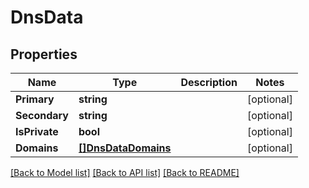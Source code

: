 # DnsData

## Properties

Name | Type | Description | Notes
------------ | ------------- | ------------- | -------------
**Primary** | **string** |  | [optional] 
**Secondary** | **string** |  | [optional] 
**IsPrivate** | **bool** |  | [optional] 
**Domains** | [**[]DnsDataDomains**](dns_data_domains.md) |  | [optional] 

[[Back to Model list]](../README.md#documentation-for-models) [[Back to API list]](../README.md#documentation-for-api-endpoints) [[Back to README]](../README.md)


